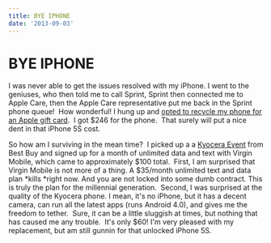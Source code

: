 ```yaml
---
title: BYE IPHONE
date: '2013-09-03'
---
```



BYE IPHONE
==========

I was never able to get the issues resolved with my iPhone. I went to
the geniuses, who then told me to call Sprint, Sprint then connected me
to Apple Care, then the Apple Care representative put me back in the
Sprint phone queue!  How wonderful! I hung up and [opted to recycle my
phone for an Apple gift card](https://apple.com/recycling/gift-card).  I
got \$246 for the phone.  That surely will put a nice dent in that
iPhone 5S cost.

So how am I surviving in the mean time?  I picked up a a [Kyocera
Event](http://www.virginmobileusa.com/shop/cell-phones/kyocera-event-phone/features/)
from Best Buy and signed up for a month of unlimited data and text with
Virgin Mobile, which came to approximately \$100 total.  First, I am
surprised that Virgin Mobile is not more of a thing. A \$35/month
unlimited text and data plan *kills *right now. And you are not locked
into some dumb contract. This is truly the plan for the millennial
generation.  Second, I was surprised at the quality of the Kyocera
phone. I mean, it's no iPhone, but it has a decent camera, can run all
the latest apps (runs Android 4.0), and gives me the freedom to tether.
 Sure, it can be a little sluggish at times, but nothing that has caused
me any trouble.  It's only \$60! I'm very pleased with my replacement,
but am still gunnin for that unlocked iPhone 5S.

